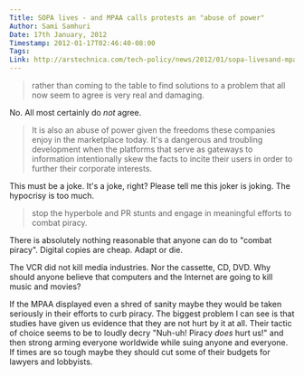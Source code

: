 ```yaml
---
Title: SOPA lives - and MPAA calls protests an "abuse of power"
Author: Sami Samhuri
Date: 17th January, 2012
Timestamp: 2012-01-17T02:46:40-08:00
Tags: 
Link: http://arstechnica.com/tech-policy/news/2012/01/sopa-livesand-mpaa-calls-protests-an-abuse-of-power.ars
---
```


> rather than coming to the table to find solutions to a problem that all
now seem to agree is very real and damaging.

No. All most certainly do *not* agree.

> It is also an abuse of power given the freedoms these companies enjoy in
the marketplace today. It's a dangerous and troubling development when the
platforms that serve as gateways to information intentionally skew the
facts to incite their users in order to further their corporate interests.

This must be a joke. It's a joke, right? Please tell me this joker is
joking. The hypocrisy is too much.

> stop the hyperbole and PR stunts and engage in meaningful efforts to
combat piracy.

There is absolutely nothing reasonable that anyone can do to "combat
piracy". Digital copies are cheap. Adapt or die.

The VCR did not kill media industries. Nor the cassette, CD, DVD. Why
should anyone believe that computers and the Internet are going to kill
music and movies?

If the MPAA displayed even a shred of sanity maybe they would be taken
seriously in their efforts to curb piracy. The biggest problem I can see is
that studies have given us evidence that they are not hurt by it at all.
Their tactic of choice seems to be to loudly decry "Nuh-uh! Piracy
*does* hurt us!" and then strong arming everyone worldwide while suing anyone and
everyone. If times are so tough maybe they should cut some of their budgets
for lawyers and lobbyists.

